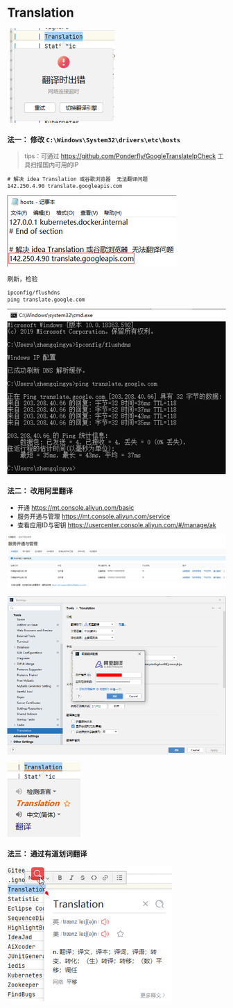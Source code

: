 # Translation

![img.png](images/idea-plugin-translation-01.png)

### 法一： 修改 `C:\Windows\System32\drivers\etc\hosts`

> tips：可通过 https://github.com/Ponderfly/GoogleTranslateIpCheck 工具扫描国内可用的IP

```shell
# 解决 idea Translation 或谷歌浏览器  无法翻译问题
142.250.4.90 translate.googleapis.com
```

![img.png](images/idea-plugin-translation-02.png)

刷新，检验

```shell
ipconfig/flushdns
ping translate.google.com
```

![img.png](images/idea-plugin-translation-03.png)

### 法二： 改用阿里翻译

- 开通  https://mt.console.aliyun.com/basic
- 服务开通与管理  https://mt.console.aliyun.com/service
- 查看应用ID与密钥  https://usercenter.console.aliyun.com/#/manage/ak

![img.png](images/idea-plugin-translation-04.png)

![img.png](images/idea-plugin-translation-05.png)

![img.png](images/idea-plugin-translation-06.png)

### 法三： 通过有道划词翻译

![img.png](images/idea-plugin-translation-07.png)

